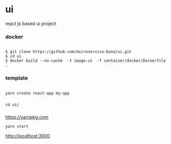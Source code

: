 # ui
react js based ui project



### docker 

```

$ git clone https://github.com/microservice-base/ui.git
$ cd ui
$ docker build --no-cache  -t image-ui  -f container/docker/Dockerfile .

```

### template
```

yarn create react-app my-app

```

### 
`cd ui/`

### 
https://yarnpkg.com

`yarn start`

[http://localhost:3000](http://localhost:3000)

